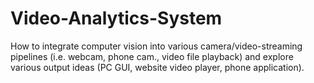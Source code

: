 # Video-Analytics-System
How to integrate computer vision into various camera/video-streaming pipelines (i.e. webcam, phone cam., video file playback) and explore various output ideas (PC GUI, website video player, phone application).
